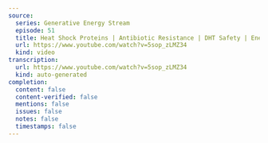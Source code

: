 ```yaml
---
source:
  series: Generative Energy Stream
  episode: 51
  title: Heat Shock Proteins | Antibiotic Resistance | DHT Safety | Energy and Aging
  url: https://www.youtube.com/watch?v=5sop_zLMZ34
  kind: video
transcription:
  url: https://www.youtube.com/watch?v=5sop_zLMZ34
  kind: auto-generated
completion:
  content: false
  content-verified: false
  mentions: false
  issues: false
  notes: false
  timestamps: false
---
```

